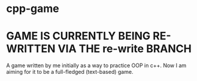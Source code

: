 # cpp-game
# GAME IS CURRENTLY BEING RE-WRITTEN VIA THE re-write BRANCH
A game written by me initially as a way to practice OOP in c++.
Now I am aiming for it to be a full-fledged (text-based) game.
